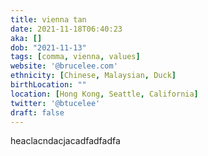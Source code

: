 ```yaml
---
title: vienna tan
date: 2021-11-18T06:40:23
aka: []
dob: "2021-11-13"
tags: [comma, vienna, values]
website: '@brucelee.com'
ethnicity: [Chinese, Malaysian, Duck]
birthLocation: ""
location: [Hong Kong, Seattle, California]
twitter: '@btucelee'
draft: false
---
```


heaclacndacjacadfadfadfa